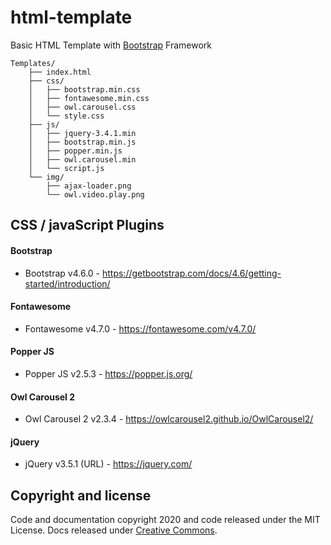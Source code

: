 # html-template

Basic HTML Template with [Bootstrap](https://getbootstrap.com/) Framework

```text
Templates/
    ├── index.html
    ├── css/
    │   ├── bootstrap.min.css
    │   ├── fontawesome.min.css
    │   ├── owl.carousel.css
    │   └── style.css
    ├── js/
    │   ├── jquery-3.4.1.min
    │   ├── bootstrap.min.js
    │   ├── popper.min.js
    │   ├── owl.carousel.min
    │   └── script.js
    └── img/
        ├── ajax-loader.png
        └── owl.video.play.png
```

## CSS / javaScript Plugins

#### Bootstrap

-   Bootstrap v4.6.0 - https://getbootstrap.com/docs/4.6/getting-started/introduction/

#### Fontawesome

-   Fontawesome v4.7.0 - https://fontawesome.com/v4.7.0/

#### Popper JS

-   Popper JS v2.5.3 - https://popper.js.org/

#### Owl Carousel 2

-   Owl Carousel 2 v2.3.4 - https://owlcarousel2.github.io/OwlCarousel2/

#### jQuery

-   jQuery v3.5.1 (URL) - https://jquery.com/

## Copyright and license

Code and documentation copyright 2020 and code released under the MIT License. Docs released under [Creative Commons](https://creativecommons.org/licenses/by/3.0/).
